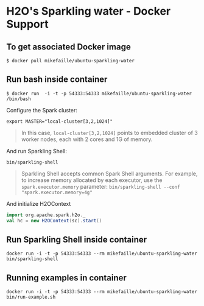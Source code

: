# H2O's Sparkling water - Docker Support

## To get associated Docker image

```
$ docker pull mikefaille/ubuntu-sparkling-water
```

## Run bash inside container

```
$ docker run  -i -t -p 54333:54333 mikefaille/ubuntu-sparkling-water /bin/bash
```

Configure the Spark cluster:
```
export MASTER="local-cluster[3,2,1024]"
```

> In this case, `local-cluster[3,2,1024]` points to embedded cluster of 3 worker nodes, each with 2 cores and 1G of memory.

And run Sparkling Shell:
```
bin/sparkling-shell
```

> Sparkling Shell accepts common Spark Shell arguments. For example, to increase memory allocated by each executor, use the `spark.executor.memory` parameter: `bin/sparkling-shell --conf "spark.executor.memory=4g"`

And initialize H2OContext 
```scala
import org.apache.spark.h2o._
val hc = new H2OContext(sc).start()
```



## Run Sparkling Shell inside container

```
docker run -i -t -p 54333:54333 --rm mikefaille/ubuntu-sparkling-water bin/sparkling-shell 
```

## Running examples in container

```
docker run -i -t -p 54333:54333 --rm mikefaille/ubuntu-sparkling-water bin/run-example.sh
```

